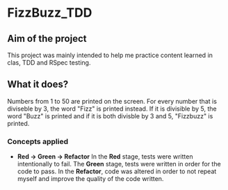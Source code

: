 # FizzBuzz_TDD

## Aim of the project
This project was mainly intended to help me practice content learned in clas, TDD and RSpec testing.

## What it does?
Numbers from 1 to 50 are printed on the screen. For every number that is diviseble by 3, the word "Fizz" is printed instead. If it is divisible by 5, the word "Buzz" is printed and if it is both divisble by 3 and 5, "Fizzbuzz" is printed.

### Concepts applied
- **Red -> Green -> Refactor**
In the **Red** stage, tests were written intentionally to fail. The **Green** stage, tests were written in order for the code to pass. In the **Refactor**, code was altered in order to not repeat myself and improve the quality of the code written.

